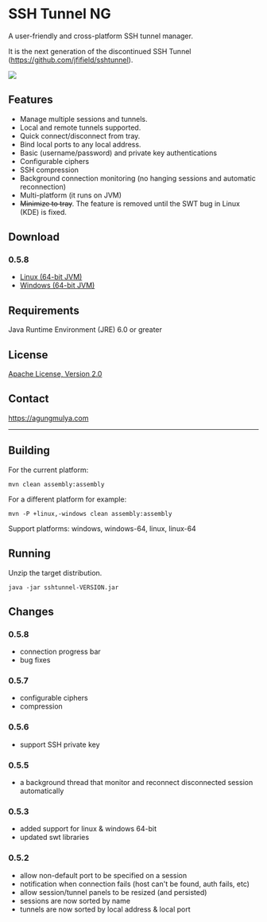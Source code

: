 # SSH Tunnel NG

A user-friendly and cross-platform SSH tunnel manager.

It is the next generation of the discontinued SSH Tunnel (https://github.com/jfifield/sshtunnel).

![](img/sshtunnel.jpg)

## Features

* Manage multiple sessions and tunnels.
* Local and remote tunnels supported.
* Quick connect/disconnect from tray.
* Bind local ports to any local address.
* Basic (username/password) and private key authentications
* Configurable ciphers
* SSH compression
* Background connection monitoring (no hanging sessions and automatic reconnection)
* Multi-platform (it runs on JVM)
* ~~Minimize to tray~~. The feature is removed until the SWT bug in Linux (KDE) is fixed.

## Download

### 0.5.8

* [Linux (64-bit JVM)](https://github.com/agung-m/sshtunnel-ng/releases/download/0.5.8/sshtunnel-0.5.8-dist-linux-64.zip)
* [Windows (64-bit JVM)](https://github.com/agung-m/sshtunnel-ng/releases/download/0.5.8/sshtunnel-0.5.8-dist-windows-64.zip)

## Requirements

Java Runtime Environment (JRE) 6.0 or greater

## License

[Apache License, Version 2.0](http://www.apache.org/licenses/LICENSE-2.0)

## Contact
https://agungmulya.com

--------------------------------------------------------------------------------

## Building

  For the current platform:

  `mvn clean assembly:assembly`

  For a different platform for example:

  `mvn -P +linux,-windows clean assembly:assembly`

  Support platforms: windows, windows-64, linux, linux-64

## Running

  Unzip the target distribution.

  `java -jar sshtunnel-VERSION.jar`

## Changes

### 0.5.8
* connection progress bar
* bug fixes

### 0.5.7
* configurable ciphers
* compression

### 0.5.6
* support SSH private key

### 0.5.5
* a background thread that monitor and reconnect disconnected session automatically
 
### 0.5.3
* added support for linux & windows 64-bit
* updated swt libraries

### 0.5.2
* allow non-default port to be specified on a session
* notification when connection fails (host can't be found, auth fails, etc)
* allow session/tunnel panels to be resized (and persisted)
* sessions are now sorted by name
* tunnels are now sorted by local address & local port
